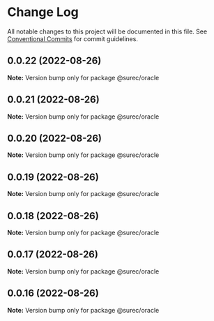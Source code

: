# Change Log

All notable changes to this project will be documented in this file.
See [Conventional Commits](https://conventionalcommits.org) for commit guidelines.

## 0.0.22 (2022-08-26)

**Note:** Version bump only for package @surec/oracle





## 0.0.21 (2022-08-26)

**Note:** Version bump only for package @surec/oracle





## 0.0.20 (2022-08-26)

**Note:** Version bump only for package @surec/oracle





## 0.0.19 (2022-08-26)

**Note:** Version bump only for package @surec/oracle





## 0.0.18 (2022-08-26)

**Note:** Version bump only for package @surec/oracle





## 0.0.17 (2022-08-26)

**Note:** Version bump only for package @surec/oracle





## 0.0.16 (2022-08-26)

**Note:** Version bump only for package @surec/oracle
